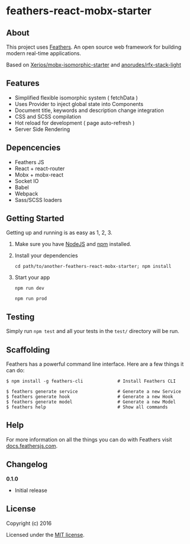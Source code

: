 # feathers-react-mobx-starter

> 

## About

This project uses [Feathers](http://feathersjs.com). An open source web framework for building modern real-time applications.

Based on [Xerios/mobx-isomorphic-starter](https://github.com/Xerios/mobx-isomorphic-starter)
and [anorudes/rfx-stack-light](https://github.com/anorudes/rfx-stack-light)

## Features

- Simplified flexible isomorphic system ( fetchData )
- Uses Provider to inject global state into Components
- Document title, keywords and description change integration
- CSS and SCSS compilation
- Hot reload for development ( page auto-refresh )
- Server Side Rendering

## Depencencies

- Feathers JS
- React + react-router
- Mobx + mobx-react
- Socket IO
- Babel
- Webpack
- Sass/SCSS loaders

## Getting Started

Getting up and running is as easy as 1, 2, 3.

1. Make sure you have [NodeJS](https://nodejs.org/) and [npm](https://www.npmjs.com/) installed.
2. Install your dependencies
    
    ```
    cd path/to/another-feathers-react-mobx-starter; npm install
    ```

3. Start your app
    
    ```
    npm run dev
    ```
    
    ```
    npm run prod
    ```

## Testing

Simply run `npm test` and all your tests in the `test/` directory will be run.

## Scaffolding

Feathers has a powerful command line interface. Here are a few things it can do:

```
$ npm install -g feathers-cli             # Install Feathers CLI

$ feathers generate service               # Generate a new Service
$ feathers generate hook                  # Generate a new Hook
$ feathers generate model                 # Generate a new Model
$ feathers help                           # Show all commands
```

## Help

For more information on all the things you can do with Feathers visit [docs.feathersjs.com](http://docs.feathersjs.com).

## Changelog

__0.1.0__

- Initial release

## License

Copyright (c) 2016

Licensed under the [MIT license](LICENSE).
